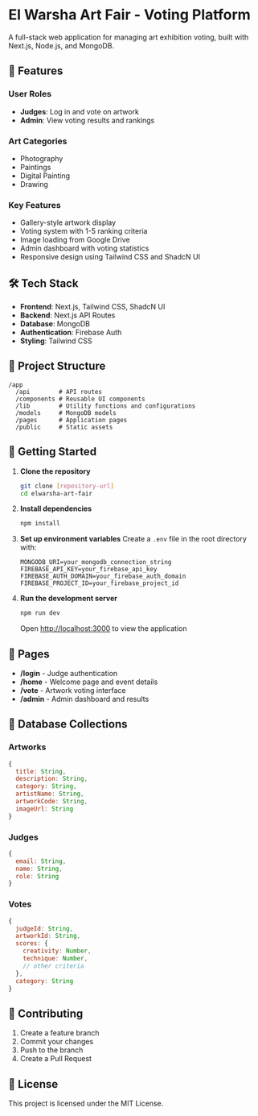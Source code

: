 # El Warsha Art Fair - Voting Platform

A full-stack web application for managing art exhibition voting, built with Next.js, Node.js, and MongoDB.

## 🎨 Features

### User Roles
- **Judges**: Log in and vote on artwork
- **Admin**: View voting results and rankings

### Art Categories
- Photography
- Paintings
- Digital Painting
- Drawing

### Key Features
- Gallery-style artwork display
- Voting system with 1-5 ranking criteria
- Image loading from Google Drive
- Admin dashboard with voting statistics
- Responsive design using Tailwind CSS and ShadcN UI

## 🛠 Tech Stack

- **Frontend**: Next.js, Tailwind CSS, ShadcN UI
- **Backend**: Next.js API Routes
- **Database**: MongoDB
- **Authentication**: Firebase Auth
- **Styling**: Tailwind CSS

## 📁 Project Structure

```
/app
  /api        # API routes
  /components # Reusable UI components
  /lib        # Utility functions and configurations
  /models     # MongoDB models
  /pages      # Application pages
  /public     # Static assets
```

## 🚀 Getting Started

1. **Clone the repository**
   ```bash
   git clone [repository-url]
   cd elwarsha-art-fair
   ```

2. **Install dependencies**
   ```bash
   npm install
   ```

3. **Set up environment variables**
   Create a `.env` file in the root directory with:
   ```env
   MONGODB_URI=your_mongodb_connection_string
   FIREBASE_API_KEY=your_firebase_api_key
   FIREBASE_AUTH_DOMAIN=your_firebase_auth_domain
   FIREBASE_PROJECT_ID=your_firebase_project_id
   ```

4. **Run the development server**
   ```bash
   npm run dev
   ```

   Open [http://localhost:3000](http://localhost:3000) to view the application

## 📄 Pages

- **/login** - Judge authentication
- **/home** - Welcome page and event details
- **/vote** - Artwork voting interface
- **/admin** - Admin dashboard and results

## 💾 Database Collections

### Artworks
```javascript
{
  title: String,
  description: String,
  category: String,
  artistName: String,
  artworkCode: String,
  imageUrl: String
}
```

### Judges
```javascript
{
  email: String,
  name: String,
  role: String
}
```

### Votes
```javascript
{
  judgeId: String,
  artworkId: String,
  scores: {
    creativity: Number,
    technique: Number,
    // other criteria
  },
  category: String
}
```

## 🤝 Contributing

1. Create a feature branch
2. Commit your changes
3. Push to the branch
4. Create a Pull Request

## 📝 License

This project is licensed under the MIT License.
